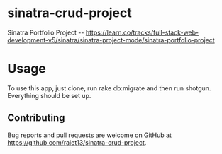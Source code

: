 # sinatra-crud-project

Sinatra Portfolio Project -- https://learn.co/tracks/full-stack-web-development-v5/sinatra/sinatra-project-mode/sinatra-portfolio-project

# Usage

To use this app, just clone, run rake db:migrate and then run shotgun. Everything should be set up.

## Contributing

Bug reports and pull requests are welcome on GitHub at https://github.com/raiet13/sinatra-crud-project.
